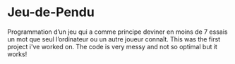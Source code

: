 # Jeu-de-Pendu
Programmation d’un jeu qui a comme principe deviner en moins de 7 essais un mot que seul l’ordinateur ou un autre joueur connaît.
This was the first project i've worked on.
The code is very messy and not so optimal but it works!
